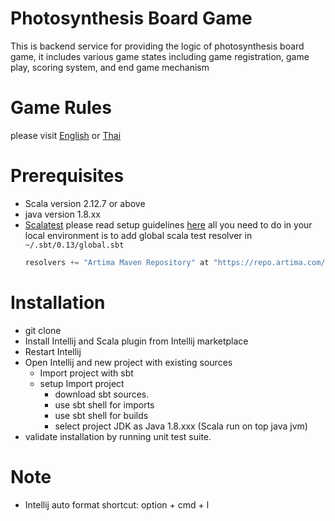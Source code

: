 # Photosynthesis Board Game
This is backend service for providing the logic of photosynthesis board game, it includes various game states 
including game registration, game play, scoring system, and end game mechanism

# Game Rules
please visit [English](https://ilo307.com/public/pdf/BO-PHOTO-002_RULES.PDF) or [Thai](https://siamboardgames.com/errata/photosynthesis-errata/)

# Prerequisites
- Scala version 2.12.7 or above
- java version 1.8.xx
- [Scalatest](https://www.scalatest.org/) please read setup guidelines [here](https://www.scalatest.org/install) all you need to do in your local environment is to add global scala test resolver in `~/.sbt/0.13/global.sbt`
  ```scala
  resolvers += "Artima Maven Repository" at "https://repo.artima.com/releases"
  ```


# Installation
- git clone
- Install Intellij and Scala plugin from Intellij marketplace
- Restart Intellij
- Open Intellij and new project with existing sources
  - Import project with sbt
  - setup Import project  
    - download sbt sources.
    - use sbt shell for imports
    - use sbt shell for builds
    - select project JDK as Java 1.8.xxx (Scala run on top java jvm)
- validate installation by running unit test suite.

# Note
- Intellij auto format shortcut: option + cmd + l

